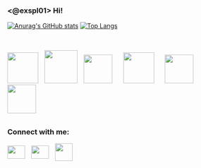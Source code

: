 ### <@exspl01> Hi!

[![Anurag's GitHub stats](https://github-readme-stats.vercel.app/api?username=ex007r&show_icons=true&theme=gotham&bg_color=0d1117&border_color=0d1117&text_color=e6e6e6&icon_color=47d4b9&hide_title=true)](https://github.com/ex007r)
[![Top Langs](https://github-readme-stats.vercel.app/api/top-langs/?username=ex007r&theme=gotham&bg_color=130,0d1117,47d4b9&border_color=0d1117&text_color=e6e6e6&icon_color=47d4b9&hide_title=true)](https://github.com/ex007r)

##
 <div>
 <br/>
 <img height="70em" src="https://cdn.jsdelivr.net/gh/devicons/devicon/icons/python/python-original-wordmark.svg" />⠀
 <img height="75em" src="https://cdn.jsdelivr.net/gh/devicons/devicon/icons/java/java-original-wordmark.svg" />⠀
 <img height="65em" src="https://cdn.jsdelivr.net/gh/devicons/devicon/icons/csharp/csharp-original.svg" />⠀⠀
 <img height="70em" src="https://cdn.jsdelivr.net/gh/devicons/devicon/icons/postgresql/postgresql-original-wordmark.svg" />⠀⠀
 <img height="65em" src="https://cdn.jsdelivr.net/gh/devicons/devicon/icons/html5/html5-original.svg" />⠀⠀
 <img height="65em" src="https://cdn.jsdelivr.net/gh/devicons/devicon/icons/css3/css3-original.svg" />⠀
 </div>
 
##
  
<h3 align="left">Connect with me:</h3>
<p align="left">
<a href="seu link" target="blank"><img align="center" src="https://cdn.jsdelivr.net/gh/devicons/devicon/icons/twitter/twitter-original.svg" alt="" height="30" width="40"/></a>⠀
<a href="seu link" target="blank"><img align="center" src="https://cdn.jsdelivr.net/gh/devicons/devicon/icons/linkedin/linkedin-original.svg" alt="" height="30" width="40" /></a>⠀
<a href="seu link" target="blank"><img align="center" src="https://img.icons8.com/fluency/48/000000/instagram-new.png" alt="" height="40" width="40" /></a>⠀
</p>

